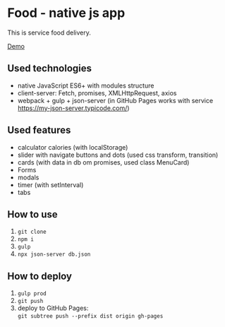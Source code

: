 <h1>Food - native js app</h1>
<p>This is service food delivery.</p>
<p><a href="https://systemshock89.github.io/food/">Demo</a></p>

<h2>Used technologies</h2>
<ul>
    <li>native JavaScript ES6+ with modules structure</li>
    <li>client-server: Fetch, promises, XMLHttpRequest, axios</li>
    <li>webpack + gulp + json-server (in GitHub Pages works with service <a href="https://my-json-server.typicode.com/" >https://my-json-server.typicode.com/</a>)</li>
</ul>

<h2>Used features</h2>
<ul>
    <li>calculator calories (with localStorage)</li>
    <li>slider with navigate buttons and dots (used css transform, transition)</li>    
    <li>cards (with data in db om promises, used class MenuCard)</li>
    <li>Forms</li>
    <li>modals</li>
    <li>timer (with setInterval)</li>
    <li>tabs</li>    
</ul>

<h2>How to use</h2>
<ol>
    <li><code>git clone</code></li>
    <li><code>npm i</code></li>
    <li><code>gulp</code></li>
    <li><code>npx json-server db.json</code></li>
</ol>

<h2>How to deploy</h2>
<ol>
    <li><code>gulp prod</code></li>
     <li><code>git push</code></li>
    <li>deploy to GitHub Pages:<br> 
    <code>git subtree push --prefix dist origin gh-pages</code></li>
</ol>